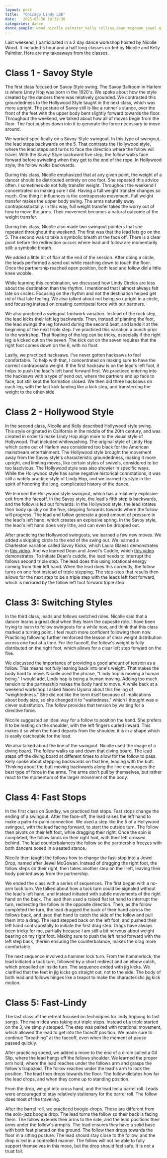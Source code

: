 ```yaml
---
layout: post
title:  "Chicago Lindy Lab"
date:   2025-03-30 18:32:30
categories: dance 
dance_people: wood_nicolle palmiter_kelly collins_dean mcgowan_jewel glaess_laura uyama_naomi
---
```


Last weekend, I participated in a 2 day dance workshop hosted by Nicolle Wood.  It included 5 hour and a half long classes co-led by Nicolle and Kelly Palmiter. Here are my takeaways from the classes.

# Class 1 - Savoy Style

The first class focused on Savoy Style swing.  The Savoy Ballroom in Harlem is where Lindy Hop was born in the 1920's.  We spoke about how the style created by the dancers there was relatively grounded.  We contrasted this groundedness to the Hollywood Style taught in the next class, which was more upright.  The posture of Savoy still is like a runner's stance, over the front of the feet with the upper body bent slightly forward towards the floor.  Throughout the weekend, we talked about how all of moves begin from the floor. The foot pushes down into it to generate the force necessary to move around.  

We worked specifically on a Savoy-Style swingout.  In this type of swingout, the lead steps backwards on the 5. That contrasts the Hollywood style, where the lead steps and turns to face the direction where the follow will travel.  With the Savoy-Style backward five step, the follow walks face forward before swiveling when they get to the end of the rope.  In Hollywood style, the follow walks backwards. 

During this class, Nicolle emphasized that at any given point, the weight of a dancer should be distributed entirely on one foot.  She repeated this advice often.  I sometimes do not fully transfer weight. Throughout the weekend I concentrated on making sure I did.  Having a full weight transfer changes so much.  One thing it influences is the contrapossto movement.  Full weight transfer makes the upper body swing.  The arms naturally sway contraposstostally.  In this way, full weight transfer takes the worry out of how to move the arms. Their movement becomes a natural outcome of the weight transfer.

During this class, Nicolle also made two swingout pointers that she repeated throughout the weekend. The first was that the lead lets go on the 5. The second was to take a symbolic breath at the face off.  There is a clear point before the redirection occurs where lead and follow are momentarily still: a symbolic breath. 

We added a little bit of flair at the end of the session.  After doing a circle, the leads performed a send out while reaching down to touch the floor.  Once the partnership reached open position, both lead and follow did a little knee wobble.  

While learning this combination, we discussed how Lindy Circles are less about the destination than the rhythm.  I mentioned that I almost always felt late on circles.  Focusing on the rhythm and not the destination helped get rid of that late feeling.  We also talked about not being so upright in a circle, and focusing instead on creating centripetal force with our partners. 

We also practiced a swingout footwork variation. Instead of the rock step, the lead kicks their left leg backwards.  Then, instead of planting the foot, the lead swings the leg forward during the second beat, and lands it at the beginning of the next triple step.  I've practiced this variation a bunch prior to the workshop.  That floating of the leg can be tricky, especially if the right leg is kicked out on the seven.  The kick out on the seven requires that the right foot comes down on the 8, with no float. 

Lastly, we practiced hacksaws.  I've never gotten hacksaws to feel comfortable.  To help with that, I concentrated on making sure to have the correct contrapossto weight. If the first hacksaw is on the lead's left foot, it helps to push the lead's left hand forward first. We practiced entering into the hacksaws with a type of send out, where the partners end up face to face, but still kept the formation closed.  We then did three hacksaws on each leg, with the last kick landing like a kick step, and transferring the weight to the other-side.


# Class 2 - Hollywood Style

In the second class, Nicolle and Kelly described Hollywood style swing.  This style originated in California in the middle of the 20th century, and was created in order to make Lindy Hop align more to the visual style of Hollywood.  That included whitewashing.  The original style of Lindy Hop which came out of Harlem was considered too black for the American mainstream entertainment.  The Hollywood style brought the movement away from the Savoy style's characteristic groundedness, making it more upright, and limiting moves, like certain styles of swivels, considered to be too lascivious.  The Hollywood style was also showier in specific ways.  While the Hollywood style has some negative historical connotations, it was still a widely practice style of Lindy Hop, and we learned its style in the spirit of honoring the long, complicated history of the dance.

We learned the Hollywood style swingout, which has a relatively explosive exit from the faceoff.  In the Savoy style, the lead's fifth step is backwards, and the follow is led out forwards. In the Hollywood style, the lead rotates their body quickly on the five, stepping forwards towards where the follow will progress.  The lead and follow generate a good amount of pressure in the lead's left hand, which creates an explosive spring.  In the Savoy style, the lead's left hand does very little, and can even be dropped out.  

After practicing the Hollywood swingouts, we learned a few new moves.  We added a skipping circle to the end of the swing out. We learned a Charleston variation called Savoy Kicks, which Laura Glaess demonstrates in [this video](https://www.youtube.com/watch?v=3H8CbE1bjy8). And we learned Dean and Jewel's Cuddle, which [this video](https://www.google.com/search?client=safari&rls=en&q=deans+cuddle+lindy+hop&ie=UTF-8&oe=UTF-8&dlnr=1&sei=e3HsZ8WCLc-Hp84PkuSM4Q4#dlnr=1&fpstate=ive&vld=cid:d399c5e7,vid:szYZ1ZaqfIk,st:0) demonstrates.  To initiate Dean's cuddle, the lead needs to interrupt the follows second triple step.  The lead does this using rotational energy coming from their left hand.  When the lead does this correctly, the follow turns on one foot instead of triple stepping. The step-step that results then allows for the next step to be a triple step with the leads left foot forward, which is mirrored by the follow left foot forward triple step. 

# Class 3: Switching Styles

In the third class, leads and follows switched roles.  Nicolle said that a dancer learns a great deal when they learn the opposite role.  I have been trying to learn to follow swingouts for a while now, and think that this class marked a turning point.  I feel much more confident following them now.  Practicing following further reinforced the lesson of clear weight distribution across one foot at a time. For the faceoff, the follow's weight is fully distributed on the right foot, which allows for a clear left step forward on the five.  

We discussed the importance of providing a good amount of tension as a follow. This means not fully leaning back into one's weight. That makes the body hard to move.  Nicolle used the phrase, "Lindy hop is moving a human being."  I would add, Lindy hop is being a human moving.  Adding too much tension to the partnership makes the body hard to move.  A while back at a weekend workshop I asked Naomi Uyama about this feeling of "weightedness."  She did not like the term itself because of implications about body size, so she changed it to "waitedness," which I thought was a clever substitution.  The follow provides that tension by waiting for a directive force.

Nicolle suggested an ideal way for a follow to position the hand. She prefers it to be resting on the shoulder, with the left fingers curled inward.  This makes it so when the hand departs from the shoulder, it is in a shape which is easily catcheable for the lead. 

We also talked about the line of the swingout.  Nicolle used the image of a diving board.  The follow walks up and down that diving board.  The lead steps off the diving board at different times to allow for the follow to pass.  Kelly spoke about stepping backwards on that line, leading with the butt.  Thinking about the butt moving backwards along the line encourages the best type of force in the arms. The arms don't pull by themselves, but rather react to the momentum of the larger movement of the body.  

# Class 4: Fast Stops

In the first class on Sunday, we practiced fast stops.  Fast stops change the ending of a swingout.  After the face-off, the lead raises the left hand to make a palm-to-palm connection.  We used a step like the 5 of a Hollywood swingout, with the lead facing forward, to start the outside turn.  The follow then pivots on their left foot, while dragging their right.  Once the spin is completed, the follow lands on their right foot, with their left crossed behind. The lead counterbalances the follow so the partnership freezes with both dancers posed in a seated stance. 

Nicolle then taught the follows how to change the fast-stop into a Jewel Drop, named after Jewel McGowan.  Instead of dragging the right foot, the follow steps on their right, then takes another step on their left, leaving their body pointed away from the partnership. 

We ended the class with a series of sequences.  The first began with a no-arm tuck turn.  We talked about how a tuck turn could be signaled without the lead's left hand, and instead initiated with subtle movements of the right hand on the back.  The lead then used a raised flat let hand to interrupt the turn, redirecting the follow in the opposite direction.   Then, as the follow completed the turn, the lead dragged the back of their hand across the follows back, and used that hand to catch the side of the follow and pull them into a drag.  The lead stepped back on the left foot, and pushed their left hand contrapostally to initiate the first drag step.  Drags have always been tricky for me, partially because I am still a bit nervous about weight bearing on my right foot.  Making sure to push the left hand forward with the left step back, therein ensuring the counterbalance, makes the drag more comfortable.  

The next sequence involved a hammer lock turn. From the hammerlock, the lead initiated a tuck turn, followed by a short redirect and an elbow catch, which propelled an inside turn.  The sequence ended with jig kicks.  We clarified that the feet in jig kicks go straight out, not to the side.  The body of both lead and follows hinges like a teapot to make the characteristic jig kick motion.  


# Class 5: Fast-Lindy

The last class of the retreat focused on techniques for lindy hopping to fast songs.  The main idea was taking out triple steps.  Instead of a triple started on the 3, we simply stepped.  The step was paired with rotational movement, which allowed the lead to get into the faceoff position.  We made sure to continue "breathing" at the faceoff, even when the moment of pause passed quickly.  

After practicing speed, we added a move to the end of a circle called a Gil Slip, where the lead hangs off the follows shoulder.  We learned the proper arm hold, where the lead reaches under the follows arm and grasps the follow's trapazoid.  The follow reaches under the lead's arm to lock the position. The lead then drops towards the floor. The follow dictates how far the lead drops, and when they come up to standing position. 

From the drop, we got into cross hand, and the lead led a barrel roll.  Leads were encouraged to stay relatively stationary for the barrel roll. The follow does most of the traveling. 

After the barrel roll, we practiced boogie-drops.  These are different from the solo-jazz boogie drop.  The lead turns the follow so their back is facing them.  The follow extends their arms to the side, and the lead positions their arms under the follow's armpits.  The lead ensures they have a solid base with both feet planted on the ground. The follow then drops towards the floor in a sitting posture.  The lead should stay close to the follow, and the drop is led in a controlled manner.  The follow will not be able to fully support themselves in this move, but the drop should feel safe.  It is not a trust fall.

